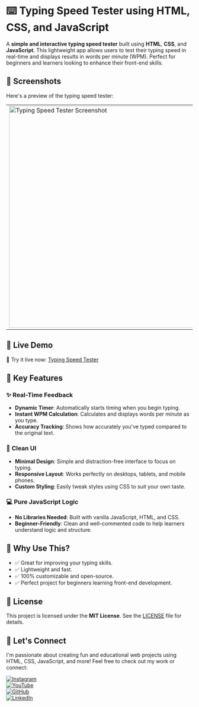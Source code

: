 # ⌨️ Typing Speed Tester using HTML, CSS, and JavaScript

A **simple and interactive typing speed tester** built using **HTML**, **CSS**, and **JavaScript**. This lightweight app allows users to test their typing speed in real-time and displays results in words per minute (WPM). Perfect for beginners and learners looking to enhance their front-end skills.



## 📸 Screenshots

Here's a preview of the typing speed tester:

<table>
  <tr>
    <td>
      <img src="https://github.com/user-attachments/assets/your-screenshot-url.png" alt="Typing Speed Tester Screenshot" width="600"/>
    </td>
    <td>
  <img src="https://github.com/user-attachments/assets/your-screenshot-url.png" alt="Typing Speed Tester Screenshot" width="600"/>
    </td>
  </tr>
</table>

## 🚀 Live Demo

🔗 Try it live now: [Typing Speed Tester]()


## 🧩 Key Features

### ✨ **Real-Time Feedback**
- **Dynamic Timer**: Automatically starts timing when you begin typing.
- **Instant WPM Calculation**: Calculates and displays words per minute as you type.
- **Accuracy Tracking**: Shows how accurately you've typed compared to the original text.

### 🎨 **Clean UI**
- **Minimal Design**: Simple and distraction-free interface to focus on typing.
- **Responsive Layout**: Works perfectly on desktops, tablets, and mobile phones.
- **Custom Styling**: Easily tweak styles using CSS to suit your own taste.

### 💻 **Pure JavaScript Logic**
- **No Libraries Needed**: Built with vanilla JavaScript, HTML, and CSS.
- **Beginner-Friendly**: Clean and well-commented code to help learners understand logic and structure.

## 🎯 Why Use This?

- ✅ Great for improving your typing skills.
- ✅ Lightweight and fast.
- ✅ 100% customizable and open-source.
- ✅ Perfect project for beginners learning front-end development.


## 📜 License

This project is licensed under the **MIT License**. See the [LICENSE](LICENSE) file for details.



## 🌟 Let's Connect

I'm passionate about creating fun and educational web projects using HTML, CSS, JavaScript, and more! Feel free to check out my work or connect:

[![Instagram](https://img.icons8.com/fluency/48/instagram-new.png)](https://www.instagram.com/sumittech_360)  
[![YouTube](https://img.icons8.com/fluency/48/youtube-play.png)](https://youtube.com/channel/UCiPxbNaC7dloVut6Jc5xHIQ)  
[![GitHub](https://img.icons8.com/fluency/48/github.png)](https://github.com/InnovativeSumit)  
[![LinkedIn](https://img.icons8.com/fluency/48/linkedin.png)](https://www.linkedin.com/in/sumit-pal-40511a339)


